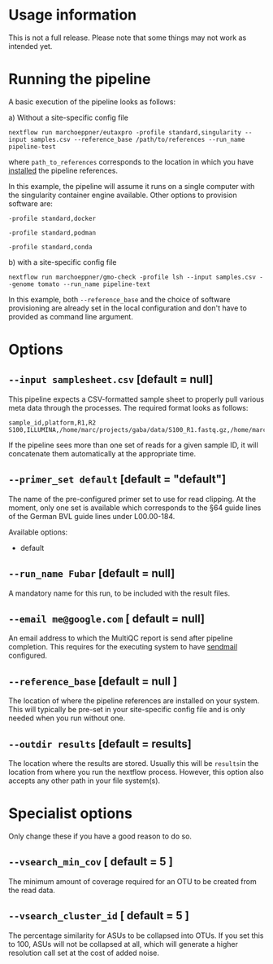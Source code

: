 # Usage information

This is not a full release. Please note that some things may not work as intended yet. 

# Running the pipeline

A basic execution of the pipeline looks as follows:

a) Without a site-specific config file

```
nextflow run marchoeppner/eutaxpro -profile standard,singularity --input samples.csv --reference_base /path/to/references --run_name pipeline-test
```
where `path_to_references` corresponds to the location in which you have [installed](installation.md) the pipeline references. 

In this example, the pipeline will assume it runs on a single computer with the singularity container engine available. Other options to provision software are:

`-profile standard,docker` 

`-profile standard,podman` 

`-profile standard,conda` 

b) with a site-specific config file

```
nextflow run marchoeppner/gmo-check -profile lsh --input samples.csv --genome tomato --run_name pipeline-text
```

In this example, both `--reference_base` and the choice of software provisioning are already set in the local configuration and don't have to provided as command line argument. 

# Options

## `--input samplesheet.csv` [default = null]

This pipeline expects a CSV-formatted sample sheet to properly pull various meta data through the processes. The required format looks as follows:

```
sample_id,platform,R1,R2
S100,ILLUMINA,/home/marc/projects/gaba/data/S100_R1.fastq.gz,/home/marc/projects/gaba/data/S100_R2.fastq.gz
```

If the pipeline sees more than one set of reads for a given sample ID, it will concatenate them automatically at the appropriate time. 

## `--primer_set default` [default = "default"]

The name of the pre-configured primer set to use for read clipping. At the moment, only one set is available which corresponds to the §64 guide lines of the German BVL guide lines under L00.00-184. 

Available options:

- default

## `--run_name Fubar` [default = null]

A mandatory name for this run, to be included with the result files. 

## `--email me@google.com` [ default = null]

An email address to which the MultiQC report is send after pipeline completion. This requires for the executing system to have [sendmail](https://rimuhosting.com/support/settingupemail.jsp?mta=sendmail) configured. 


## `--reference_base` [default = null ]

The location of where the pipeline references are installed on your system. This will typically be pre-set in your site-specific config file and is only needed when you run without one. 

## `--outdir results` [default = results]

The location where the results are stored. Usually this will be `results`in the location from where you run the nextflow process. However, this option also accepts any other path in your file system(s). 

# Specialist options

Only change these if you have a good reason to do so. 

## `--vsearch_min_cov` [ default = 5 ]
The minimum amount of coverage required for an OTU to be created from the read data. 

## `--vsearch_cluster_id` [ default = 5 ]
The percentage similarity for ASUs to be collapsed into OTUs. If you set this to 100, ASUs will not be collapsed at all, which will generate a higher resolution call set at the cost of added noise. 
